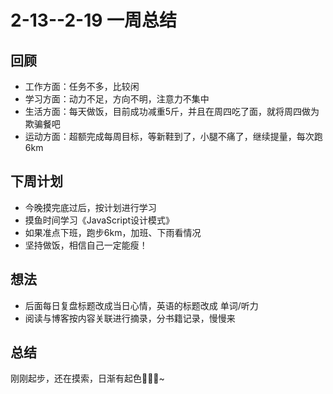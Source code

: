 # 2-13--2-19 一周总结
## 回顾
- 工作方面：任务不多，比较闲
- 学习方面：动力不足，方向不明，注意力不集中
- 生活方面：每天做饭，目前成功减重5斤，并且在周四吃了面，就将周四做为欺骗餐吧
- 运动方面：超额完成每周目标，等新鞋到了，小腿不痛了，继续提量，每次跑6km
## 下周计划
- 今晚摸完底过后，按计划进行学习
- 摸鱼时间学习《JavaScript设计模式》
- 如果准点下班，跑步6km，加班、下雨看情况
- 坚持做饭，相信自己一定能瘦！
## 想法
- 后面每日复盘标题改成当日心情，英语的标题改成 单词/听力
- 阅读与博客按内容关联进行摘录，分书籍记录，慢慢来
## 总结 
刚刚起步，还在摸索，日渐有起色🍭🍭🍭~